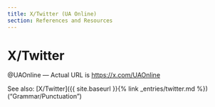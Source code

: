 ```yaml
---
title: X/Twitter (UA Online)
section: References and Resources
---
```

# X/Twitter

@UAOnline — Actual URL is https://x.com/UAOnline

See also: [X/Twitter]({{ site.baseurl }}{% link _entries/twitter.md %}) (“Grammar/Punctuation”)

